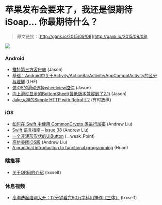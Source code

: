 # 苹果发布会要来了，我还是很期待 iSoap... 你最期待什么？

> 原文链接：[http://gank.io/2015/09/08](http://gank.io/2015/09/08)

![](http://ww2.sinaimg.cn/large/7a8aed7bgw1evuryc3xumj20qo0hr41d.jpg)

### Android

* [推特第三方客户端](https://github.com/TwidereProject/Twidere) (Jason)
* [基础：Android中关于Activity/ActionBarActivity/AppCompatActivity的区分与理解](http://blog.csdn.net/chenyufeng1991/article/details/46858249) (LHF)
* [仿iOS的滑动选择wheelview控件](https://github.com/DavidPizarro/PickerUI) (Jason)
* [向上滑动显示的BottomSheet(最低版本兼容到了2.1)](https://github.com/soarcn/BottomSheet) (Jason)
* [Jake大神的Simple HTTP with Retrofit 2](https://speakerdeck.com/jakewharton/simple) (有时放纵)

### iOS

* [如何在 Swift 中使用 CommonCrypto 类进行加密](http://swift.gg/2015/09/06/commoncrypto) (Andrew Liu)
* [Swift 语言指南－Issue 38](https://github.com/ipader/SwiftGuide/blob/master/weekly/Issue) (Andrew Liu)
* [一个非矩形形状的UIButton](https://github.com/ole/OBShapedButton) (__weak_Point)
* [高仿美团iOS版](https://github.com/lookingstars/meituan?utm_campaign=CodeBaku&utm_medium=email&utm_source=CodeBaku_6) (Andrew Liu)
* [A practical introduction to functional programming](http://maryrosecook.com/blog/post/a) (Huan)

### 瞎推荐

* [关于QR码的介绍](http://www.qrcode.com/zh/) (lxxself)

### 休息视频

* [高潮迭起脑洞大开：12分钟看完90万字科幻神作《三体》](http://www.acfun.tv/v/ac2167557) (lxxself)

